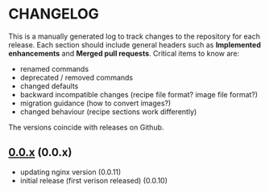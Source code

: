 # CHANGELOG

This is a manually generated log to track changes to the repository for each release. 
Each section should include general headers such as **Implemented enhancements** 
and **Merged pull requests**. Critical items to know are:

 - renamed commands
 - deprecated / removed commands
 - changed defaults
 - backward incompatible changes (recipe file format? image file format?)
 - migration guidance (how to convert images?)
 - changed behaviour (recipe sections work differently)

The versions coincide with releases on Github.

## [0.0.x](https://github.com/singularityhub/sregistry-cli/tree/master) (0.0.x)
 - updating nginx version  (0.0.11)
 - initial release (first verison released)  (0.0.10)

